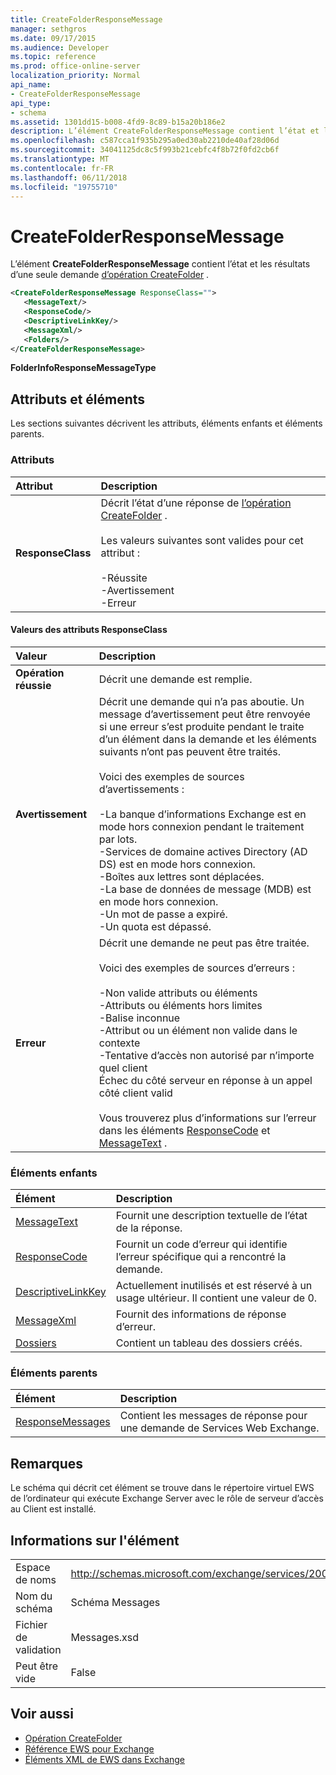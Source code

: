 ```yaml
---
title: CreateFolderResponseMessage
manager: sethgros
ms.date: 09/17/2015
ms.audience: Developer
ms.topic: reference
ms.prod: office-online-server
localization_priority: Normal
api_name:
- CreateFolderResponseMessage
api_type:
- schema
ms.assetid: 1301dd15-b008-4fd9-8c89-b15a20b186e2
description: L’élément CreateFolderResponseMessage contient l’état et les résultats d’une demande d’opération CreateFolder unique.
ms.openlocfilehash: c587cca1f935b295a0ed30ab2210de40af28d06d
ms.sourcegitcommit: 34041125dc8c5f993b21cebfc4f8b72f0fd2cb6f
ms.translationtype: MT
ms.contentlocale: fr-FR
ms.lasthandoff: 06/11/2018
ms.locfileid: "19755710"
---
```

# <a name="createfolderresponsemessage"></a>CreateFolderResponseMessage

L’élément **CreateFolderResponseMessage** contient l’état et les résultats d’une seule demande [d’opération CreateFolder](createfolder-operation.md) . 
  
```xml
<CreateFolderResponseMessage ResponseClass="">
   <MessageText/>
   <ResponseCode/>
   <DescriptiveLinkKey/>
   <MessageXml/>
   <Folders/>
</CreateFolderResponseMessage>
```

**FolderInfoResponseMessageType**

## <a name="attributes-and-elements"></a>Attributs et éléments

Les sections suivantes décrivent les attributs, éléments enfants et éléments parents.
  
### <a name="attributes"></a>Attributs

|**Attribut**|**Description**|
|:-----|:-----|
|**ResponseClass** <br/> | Décrit l’état d’une réponse de [l’opération CreateFolder](createfolder-operation.md) .<br/><br/>Les valeurs suivantes sont valides pour cet attribut :<br/><br/>-Réussite  <br/>-Avertissement  <br/>-Erreur  <br/> |
   
#### <a name="responseclass-attribute-values"></a>Valeurs des attributs ResponseClass

|**Valeur**|**Description**|
|:-----|:-----|
|**Opération réussie** <br/> |Décrit une demande est remplie.  <br/> |
|**Avertissement** <br/> | Décrit une demande qui n’a pas aboutie. Un message d’avertissement peut être renvoyée si une erreur s’est produite pendant le traite d’un élément dans la demande et les éléments suivants n’ont pas peuvent être traités.<br/><br/>Voici des exemples de sources d’avertissements :<br/><br/>-La banque d’informations Exchange est en mode hors connexion pendant le traitement par lots.  <br/>-Services de domaine actives Directory (AD DS) est en mode hors connexion.  <br/>-Boîtes aux lettres sont déplacées.  <br/>-La base de données de message (MDB) est en mode hors connexion.  <br/>-Un mot de passe a expiré.  <br/>-Un quota est dépassé.  <br/> |
|**Erreur** <br/> | Décrit une demande ne peut pas être traitée.<br/><br/>Voici des exemples de sources d’erreurs :  <br/><br/>-Non valide attributs ou éléments  <br/>-Attributs ou éléments hors limites  <br/>-Balise inconnue  <br/>-Attribut ou un élément non valide dans le contexte  <br/>-Tentative d’accès non autorisé par n’importe quel client  <br/>Échec du côté serveur en réponse à un appel côté client valid<br/><br/>  Vous trouverez plus d’informations sur l’erreur dans les éléments [ResponseCode](responsecode.md) et [MessageText](messagetext.md) .  <br/> |
   
### <a name="child-elements"></a>Éléments enfants

|**Élément**|**Description**|
|:-----|:-----|
|[MessageText](messagetext.md) <br/> |Fournit une description textuelle de l’état de la réponse.  <br/> |
|[ResponseCode](responsecode.md) <br/> |Fournit un code d’erreur qui identifie l’erreur spécifique qui a rencontré la demande.  <br/> |
|[DescriptiveLinkKey](descriptivelinkkey.md) <br/> |Actuellement inutilisés et est réservé à un usage ultérieur. Il contient une valeur de 0.  <br/> |
|[MessageXml](messagexml.md) <br/> |Fournit des informations de réponse d’erreur.  <br/> |
|[Dossiers](folders-ex15websvcsotherref.md) <br/> |Contient un tableau des dossiers créés.  <br/> |
   
### <a name="parent-elements"></a>Éléments parents

|**Élément**|**Description**|
|:-----|:-----|
|[ResponseMessages](responsemessages.md) <br/> |Contient les messages de réponse pour une demande de Services Web Exchange.  <br/> |
   
## <a name="remarks"></a>Remarques

Le schéma qui décrit cet élément se trouve dans le répertoire virtuel EWS de l’ordinateur qui exécute Exchange Server avec le rôle de serveur d’accès au Client est installé.
  
## <a name="element-information"></a>Informations sur l'élément

|||
|:-----|:-----|
|Espace de noms  <br/> |http://schemas.microsoft.com/exchange/services/2006/messages  <br/> |
|Nom du schéma  <br/> |Schéma Messages  <br/> |
|Fichier de validation  <br/> |Messages.xsd  <br/> |
|Peut être vide  <br/> |False  <br/> |
   
## <a name="see-also"></a>Voir aussi

- [Opération CreateFolder](createfolder-operation.md)
- [Référence EWS pour Exchange](ews-reference-for-exchange.md) 
- [Éléments XML de EWS dans Exchange](ews-xml-elements-in-exchange.md)

